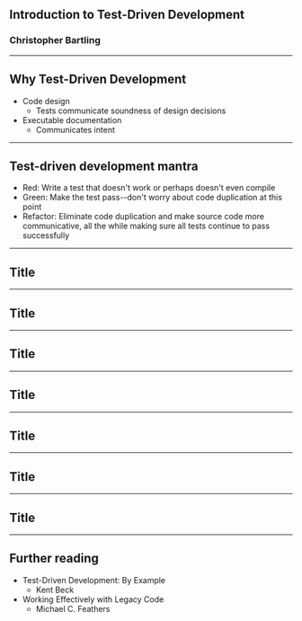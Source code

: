 ## Introduction to Test-Driven Development
### Christopher Bartling

---

## Why Test-Driven Development
- Code design
	- Tests communicate soundness of design decisions
- Executable documentation
	- Communicates intent

---

## Test-driven development mantra

- Red: Write a test that doesn't work or perhaps doesn't even compile
- Green: Make the test pass--don't worry about code duplication at this point
- Refactor: Eliminate code duplication and make source code more communicative, all the while making sure all tests continue to pass successfully

---

## Title


---

## Title


---

## Title


---

## Title


---

## Title


---

## Title


---

## Title


---

## Further reading

- Test-Driven Development: By Example
	- Kent Beck
- Working Effectively with Legacy Code
	- Michael C. Feathers
